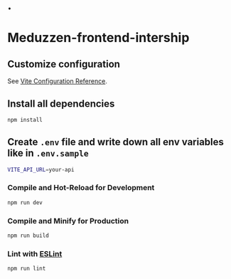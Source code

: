 # .

# Meduzzen-frontend-intership

## Customize configuration

See [Vite Configuration Reference](https://vitejs.dev/config/).

## Install all dependencies

```sh
npm install
```

## Create `.env` file and write down all env variables like in `.env.sample`

```sh
VITE_API_URL=your-api
```

### Compile and Hot-Reload for Development

```sh
npm run dev
```

### Compile and Minify for Production

```sh
npm run build
```

### Lint with [ESLint](https://eslint.org/)

```sh
npm run lint
```
